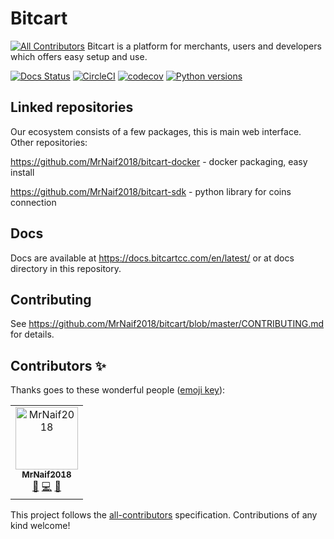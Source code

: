 # Bitcart
[![All Contributors](https://img.shields.io/badge/all_contributors-1-orange.svg?style=flat-square)](#contributors)
Bitcart is a platform for merchants, users and developers which offers easy setup and use.

[![Docs Status](https://img.shields.io/readthedocs/bitcart.svg)](https://docs.bitcartcc.com)
[![CircleCI](https://circleci.com/gh/MrNaif2018/bitcart.svg?style=svg)](https://circleci.com/gh/MrNaif2018/bitcart)
[![codecov](https://codecov.io/gh/MrNaif2018/bitcart/branch/master/graph/badge.svg)](https://codecov.io/gh/MrNaif2018/bitcart)
[![Python versions](https://img.shields.io/badge/python-3.6%20|%203.7%20|%203.8-blue.svg)](https://docs.bitcartcc.com)

Linked repositories
-------------------
Our ecosystem consists of a few packages, this is main web interface.
Other repositories:

https://github.com/MrNaif2018/bitcart-docker - docker packaging, easy install

https://github.com/MrNaif2018/bitcart-sdk - python library for coins connection

Docs
----
Docs are available at https://docs.bitcartcc.com/en/latest/ or at docs directory in this repository.

Contributing
------------
See https://github.com/MrNaif2018/bitcart/blob/master/CONTRIBUTING.md for details.

## Contributors ✨

Thanks goes to these wonderful people ([emoji key](https://allcontributors.org/docs/en/emoji-key)):

<!-- ALL-CONTRIBUTORS-LIST:START - Do not remove or modify this section -->
<!-- prettier-ignore -->
<table>
  <tr>
    <td align="center"><a href="https://github.com/MrNaif2018"><img src="https://avatars3.githubusercontent.com/u/39452697?v=4" width="100px;" alt="MrNaif2018"/><br /><sub><b>MrNaif2018</b></sub></a><br /><a href="#maintenance-MrNaif2018" title="Maintenance">🚧</a> <a href="https://github.com/MrNaif2018/bitcart/commits?author=MrNaif2018" title="Code">💻</a> <a href="https://github.com/MrNaif2018/bitcart/commits?author=MrNaif2018" title="Documentation">📖</a></td>
  </tr>
</table>

<!-- ALL-CONTRIBUTORS-LIST:END -->

This project follows the [all-contributors](https://github.com/all-contributors/all-contributors) specification. Contributions of any kind welcome!